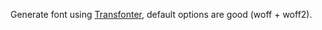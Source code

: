 Generate font using [Transfonter](https://transfonter.org/), default options are good (woff + woff2).
